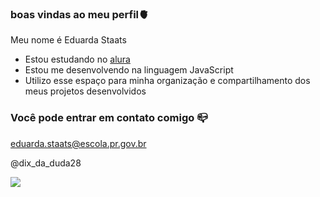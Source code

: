 ### boas vindas ao meu perfil🫀

Meu nome é Eduarda Staats

- Estou estudando no [alura](https://www.alura.com.br)
- Estou me desenvolvendo na linguagem JavaScript
- Utilizo esse espaço para minha organização e compartilhamento dos meus projetos desenvolvidos

 ### Você pode entrar em contato comigo 📪  

 eduarda.staats@escola.pr.gov.br
 
 @dix_da_duda28

 ![](https://media.tenor.com/GvelOZ6NBxAAAAAC/aww-cute.gif)
 
